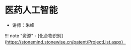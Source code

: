 # 医药人工智能
- 讲师：朱峰

<!-- prettier-ignore-start -->
!!! note "资源"
    - [化合物识别](https://stonemind.stonewise.cn/patent/ProjectList.aspx）
<!-- prettier-ignore-end -->